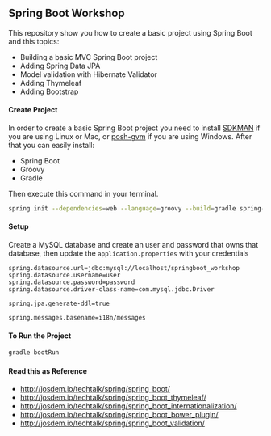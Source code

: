 Spring Boot Workshop
----------------------------------------------

This repository show you how to create a basic project using Spring Boot and this topics:

* Building a basic MVC Spring Boot project
* Adding Spring Data JPA
* Model validation with Hibernate Validator
* Adding Thymeleaf
* Adding Bootstrap

#### Create Project

In order to create a basic Spring Boot project you need to install [SDKMAN](http://sdkman.io/) if you are using Linux or Mac, or [posh-gvm](https://github.com/flofreud/posh-gvm) if you are using Windows. After that you can easily install:

* Spring Boot
* Groovy
* Gradle

Then execute this command in your terminal.


```bash
spring init --dependencies=web --language=groovy --build=gradle spring-boot-workshop
```


#### Setup

Create a MySQL database and create an user and password that owns that database, then update the `application.properties` with your credentials

```properties
spring.datasource.url=jdbc:mysql://localhost/springboot_workshop
spring.datasource.username=user
spring.datasource.password=password
spring.datasource.driver-class-name=com.mysql.jdbc.Driver

spring.jpa.generate-ddl=true

spring.messages.basename=i18n/messages
```


#### To Run the Project

```bash
gradle bootRun
```

#### Read this as Reference


* http://josdem.io/techtalk/spring/spring_boot/
* http://josdem.io/techtalk/spring/spring_boot_thymeleaf/
* http://josdem.io/techtalk/spring/spring_boot_internationalization/
* http://josdem.io/techtalk/spring/spring_boot_bower_plugin/
* http://josdem.io/techtalk/spring/spring_boot_validation/
